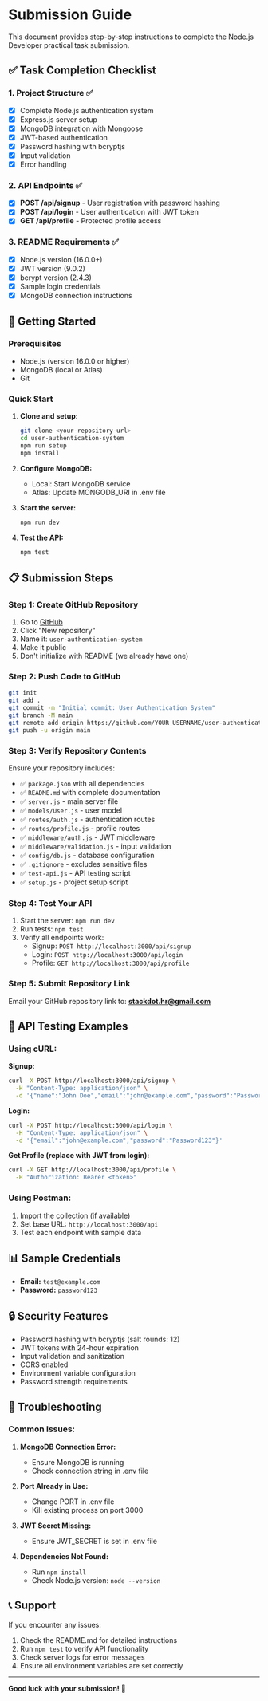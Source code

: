 # Submission Guide

This document provides step-by-step instructions to complete the Node.js Developer practical task submission.

## ✅ Task Completion Checklist

### 1. Project Structure ✅
- [x] Complete Node.js authentication system
- [x] Express.js server setup
- [x] MongoDB integration with Mongoose
- [x] JWT-based authentication
- [x] Password hashing with bcryptjs
- [x] Input validation
- [x] Error handling

### 2. API Endpoints ✅
- [x] **POST /api/signup** - User registration with password hashing
- [x] **POST /api/login** - User authentication with JWT token
- [x] **GET /api/profile** - Protected profile access

### 3. README Requirements ✅
- [x] Node.js version (16.0.0+)
- [x] JWT version (9.0.2)
- [x] bcrypt version (2.4.3)
- [x] Sample login credentials
- [x] MongoDB connection instructions

## 🚀 Getting Started

### Prerequisites
- Node.js (version 16.0.0 or higher)
- MongoDB (local or Atlas)
- Git

### Quick Start
1. **Clone and setup:**
   ```bash
   git clone <your-repository-url>
   cd user-authentication-system
   npm run setup
   npm install
   ```

2. **Configure MongoDB:**
   - Local: Start MongoDB service
   - Atlas: Update MONGODB_URI in .env file

3. **Start the server:**
   ```bash
   npm run dev
   ```

4. **Test the API:**
   ```bash
   npm test
   ```

## 📋 Submission Steps

### Step 1: Create GitHub Repository
1. Go to [GitHub](https://github.com)
2. Click "New repository"
3. Name it: `user-authentication-system`
4. Make it public
5. Don't initialize with README (we already have one)

### Step 2: Push Code to GitHub
```bash
git init
git add .
git commit -m "Initial commit: User Authentication System"
git branch -M main
git remote add origin https://github.com/YOUR_USERNAME/user-authentication-system.git
git push -u origin main
```

### Step 3: Verify Repository Contents
Ensure your repository includes:
- ✅ `package.json` with all dependencies
- ✅ `README.md` with complete documentation
- ✅ `server.js` - main server file
- ✅ `models/User.js` - user model
- ✅ `routes/auth.js` - authentication routes
- ✅ `routes/profile.js` - profile routes
- ✅ `middleware/auth.js` - JWT middleware
- ✅ `middleware/validation.js` - input validation
- ✅ `config/db.js` - database configuration
- ✅ `.gitignore` - excludes sensitive files
- ✅ `test-api.js` - API testing script
- ✅ `setup.js` - project setup script

### Step 4: Test Your API
1. Start the server: `npm run dev`
2. Run tests: `npm test`
3. Verify all endpoints work:
   - Signup: `POST http://localhost:3000/api/signup`
   - Login: `POST http://localhost:3000/api/login`
   - Profile: `GET http://localhost:3000/api/profile`

### Step 5: Submit Repository Link
Email your GitHub repository link to: **stackdot.hr@gmail.com**

## 🔧 API Testing Examples

### Using cURL:

**Signup:**
```bash
curl -X POST http://localhost:3000/api/signup \
  -H "Content-Type: application/json" \
  -d '{"name":"John Doe","email":"john@example.com","password":"Password123"}'
```

**Login:**
```bash
curl -X POST http://localhost:3000/api/login \
  -H "Content-Type: application/json" \
  -d '{"email":"john@example.com","password":"Password123"}'
```

**Get Profile (replace <token> with JWT from login):**
```bash
curl -X GET http://localhost:3000/api/profile \
  -H "Authorization: Bearer <token>"
```

### Using Postman:
1. Import the collection (if available)
2. Set base URL: `http://localhost:3000/api`
3. Test each endpoint with sample data

## 📊 Sample Credentials
- **Email:** `test@example.com`
- **Password:** `password123`

## 🔒 Security Features
- Password hashing with bcryptjs (salt rounds: 12)
- JWT tokens with 24-hour expiration
- Input validation and sanitization
- CORS enabled
- Environment variable configuration
- Password strength requirements

## 🐛 Troubleshooting

### Common Issues:
1. **MongoDB Connection Error:**
   - Ensure MongoDB is running
   - Check connection string in .env file

2. **Port Already in Use:**
   - Change PORT in .env file
   - Kill existing process on port 3000

3. **JWT Secret Missing:**
   - Ensure JWT_SECRET is set in .env file

4. **Dependencies Not Found:**
   - Run `npm install`
   - Check Node.js version: `node --version`

## 📞 Support
If you encounter any issues:
1. Check the README.md for detailed instructions
2. Run `npm test` to verify API functionality
3. Check server logs for error messages
4. Ensure all environment variables are set correctly

---

**Good luck with your submission! 🚀** 